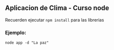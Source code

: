 ## Aplicacion de Clima - Curso node

Recuerden ejecutar ``` npm install ``` para las librerias

### Ejemplo:

``` 
node app -d "La paz" 
```



